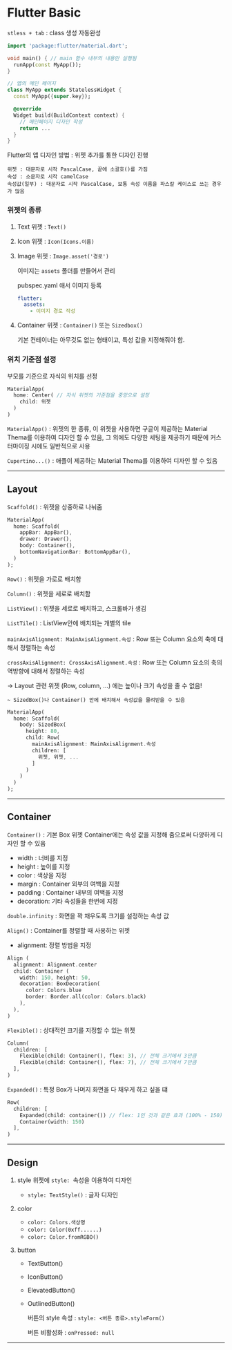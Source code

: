 # Flutter Basic

`stless + tab` : class 생성 자동완성

```dart
import 'package:flutter/material.dart';

void main() { // main 함수 내부의 내용만 실행됨
  runApp(const MyApp());
}

// 앱의 메인 페이지
class MyApp extends StatelessWidget {
  const MyApp({super.key});

  @override
  Widget build(BuildContext context) {
    // 메인페이지 디자인 작성
    return ...
  }
}
```

Flutter의 앱 디자인 방법 : 위젯 추가를 통한 디자인 진행

    위젯 : 대문자로 시작 PascalCase, 끝에 소괄호()를 가짐 
    속성 : 소문자로 시작 camelCase
    속성값(일부) : 대문자로 시작 PascalCase, 보통 속성 이름을 파스칼 케이스로 쓰는 경우가 많음

### 위젯의 종류

1. Text 위젯 : `Text()`
2. Icon 위젯 : `Icon(Icons.이름)`
3. Image 위젯 : `Image.asset('경로')`
    
    이미지는 `assets` 폴더를 만들어서 관리
    
    pubspec.yaml 애서 이미지 등록
    ```yaml
    flutter:
      assets:
        - 이미지 경로 작성
    ```
4. Container 위젯 : `Container()` 또는 `Sizedbox()`

    기본 컨테이너는 아무것도 없는 형태이고, 특성 값을 지정해줘야 함.

### 위치 기준점 설정
부모를 기준으로 자식의 위치를 선정

```dart
MaterialApp(
  home: Center( // 자식 위젯의 기준점을 중앙으로 설정
    child: 위젯
  )
)
```
`MaterialApp()` : 위젯의 한 종류, 이 위젯을 사용하면 구글이 제공하는 Material Thema를 이용하여 디자인 할 수 있음, 그 외에도 다양한 세팅을 제공하기 때문에 커스터마이징 시에도 일반적으로 사용

`Cupertino...()` : 애플이 제공하는 Material Thema를 이용하여 디자인 할 수 있음

---

## Layout

`Scaffold()` : 위젯을 상중하로 나눠줌
```dart
MaterialApp(
  home: Scaffold(
    appBar: AppBar(),
    drawer: Drawer(), 
    body: Container(),
    bottomNavigationBar: BottomAppBar(),
  )
);
```

`Row()` : 위젯을 가로로 배치함

`Column()` : 위젯을 세로로 배치함

`ListView()` : 위젯을 세로로 배치하고, 스크롤바가 생김

`ListTile()` : ListView안에 배치되는 개별의 tile
</br>
</br>
`mainAxisAlignment: MainAxisAlignment.속성` : Row 또는 Column 요소의 축에 대해서 정렬하는 속성

`crossAxisAlignment: CrossAxisAlignment.속성` : Row 또는 Column 요소의 축의 역방향에 대해서 정렬하는 속성

-> Layout 관련 위젯 (Row, column, ...) 에는 높이나 크기 속성을 줄 수 없음! 
    
    ~ SizedBox()나 Container() 안에 배치해서 속성값을 물려받을 수 있음

```dart
MaterialApp(
  home: Scaffold(
    body: SizedBox(
      height: 80,
      child: Row(
        mainAxisAlignment: MainAxisAlignment.속성
        children: [
          위젯, 위젯, ...
        ]
      )
    )
  )
);
```

___

## Container 

`Container()` : 기본 Box 위젯
Container에는 속성 값을 지정해 줌으로써 다양하게 디자인 할 수 있음

- width : 너비를 지정
- height : 높이를 지정
- color : 색상을 지정
- margin : Container 외부의 여백을 지정
- padding : Container 내부의 여백을 지정
- decoration: 기타 속성들을 한번에 지정

`double.infinity` : 화면을 꽉 채우도록 크기를 설정하는 속성 값

`Align()` : Container를 정렬할 때 사용하는 위젯

- alignment: 정렬 방법을 지정

```dart
Align (
  alignment: Alignment.center
  child: Container (
    width: 150, height: 50,
    decoration: BoxDecoration(
      color: Colors.blue
      border: Border.all(color: Colors.black)
    ),
  ),
)
```

`Flexible()` : 상대적인 크기를 지정할 수 있는 위젯
```dart
Column(
  children: [
    Flexible(child: Container(), flex: 3), // 전체 크기에서 3만큼
    Flexible(child: Container(), flex: 7), // 전체 크기에서 7만큼
  ],
)
```

`Expanded()` : 특정 Box가 나머지 화면을 다 채우게 하고 싶을 떄
```dart
Row(
  children: [
    Expanded(child: container()) // flex: 1인 것과 같은 효과 (100% - 150)
    Container(width: 150)
  ],
)
```

---

## Design

1. style
위젯에 `style: `속성을 이용하여 디자인
    - `style: TextStyle()` : 글자 디자인

2. color 
    - `color: Colors.색상명`
    - `color: Color(0xff......)`
    - `color: Color.fromRGBO()`

3. button
    - TextButton()
    - IconButton()
    - ElevatedButton()
    - OutlinedButton()

      버튼의 style 속성 : `style: <버튼 종류>.styleForm()`

      버튼 비활성화 : `onPressed: null`
---